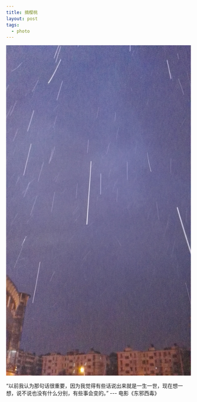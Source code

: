 ```yaml
---
title: 摘樱桃
layout: post
tags:
  - photo
---
```


![](/media/files/2016/01/12/snow_0640.jpg)


“以前我认为那句话很重要，因为我觉得有些话说出来就是一生一世，现在想一想，说不说也没有什么分别，有些事会变的。” --- 电影《东邪西毒》
